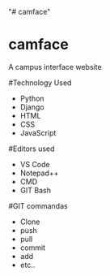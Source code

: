 "# camface" 
# camface
A campus interface website 

#Technology Used
  * Python
  * Django
  * HTML
  * CSS
  * JavaScript
  
  
#Editors used
  * VS Code
  * Notepad++
  * CMD
  * GIT Bash
  
#GIT commandas 
 * Clone 
 * push
 * pull
 * commit
 * add
 * etc..
